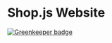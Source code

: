 # Shop.js Website

[![Greenkeeper badge](https://badges.greenkeeper.io/hanzo-io/shop.js-site.svg?token=b1e34f6f52fcf74820888b1d45f0cf7b3ce33d0a56527e484656f8015f495134)](https://greenkeeper.io/)

